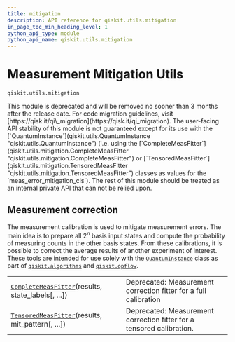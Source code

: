 ```yaml
---
title: mitigation
description: API reference for qiskit.utils.mitigation
in_page_toc_min_heading_level: 1
python_api_type: module
python_api_name: qiskit.utils.mitigation
---
```


<span id="module-qiskit.utils.mitigation" />

<span id="qiskit-utils-mitigation" />

<span id="measurement-mitigation-utils-qiskit-utils-mitigation" />

# Measurement Mitigation Utils

<span id="module-qiskit.utils.mitigation" />

`qiskit.utils.mitigation`

<Admonition title="Deprecated since version 0.24.0" type="danger">
  This module is deprecated and will be removed no sooner than 3 months after the release date. For code migration guidelines, visit [https://qisk.it/qi\_migration](https://qisk.it/qi_migration).
</Admonition>

<Admonition title="Warning" type="caution">
  The user-facing API stability of this module is not guaranteed except for its use with the [`QuantumInstance`](qiskit.utils.QuantumInstance "qiskit.utils.QuantumInstance") (i.e. using the [`CompleteMeasFitter`](qiskit.utils.mitigation.CompleteMeasFitter "qiskit.utils.mitigation.CompleteMeasFitter") or [`TensoredMeasFitter`](qiskit.utils.mitigation.TensoredMeasFitter "qiskit.utils.mitigation.TensoredMeasFitter") classes as values for the `meas_error_mitigation_cls`). The rest of this module should be treated as an internal private API that can not be relied upon.
</Admonition>

## Measurement correction

The measurement calibration is used to mitigate measurement errors. The main idea is to prepare all $2^n$ basis input states and compute the probability of measuring counts in the other basis states. From these calibrations, it is possible to correct the average results of another experiment of interest. These tools are intended for use solely with the [`QuantumInstance`](qiskit.utils.QuantumInstance "qiskit.utils.QuantumInstance") class as part of [`qiskit.algorithms`](http://qiskit.org/documentation/apidoc/algorithms.html#module-qiskit.algorithms "qiskit.algorithms") and [`qiskit.opflow`](http://qiskit.org/documentation/apidoc/opflow.html#module-qiskit.opflow "qiskit.opflow").

|                                                                                                                                                 |                                                                       |
| ----------------------------------------------------------------------------------------------------------------------------------------------- | --------------------------------------------------------------------- |
| [`CompleteMeasFitter`](qiskit.utils.mitigation.CompleteMeasFitter "qiskit.utils.mitigation.CompleteMeasFitter")(results, state\_labels\[, ...]) | Deprecated: Measurement correction fitter for a full calibration      |
| [`TensoredMeasFitter`](qiskit.utils.mitigation.TensoredMeasFitter "qiskit.utils.mitigation.TensoredMeasFitter")(results, mit\_pattern\[, ...])  | Deprecated: Measurement correction fitter for a tensored calibration. |

